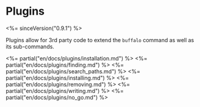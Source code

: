 # Plugins

<%= sinceVersion("0.9.1") %>

Plugins allow for 3rd party code to extend the `buffalo` command as well as its sub-commands.

<%= partial("en/docs/plugins/installation.md") %>
<%= partial("en/docs/plugins/finding.md") %>
<%= partial("en/docs/plugins/search_paths.md") %>
<%= partial("en/docs/plugins/installing.md") %>
<%= partial("en/docs/plugins/removing.md") %>
<%= partial("en/docs/plugins/writing.md") %>
<%= partial("en/docs/plugins/no_go.md") %>
